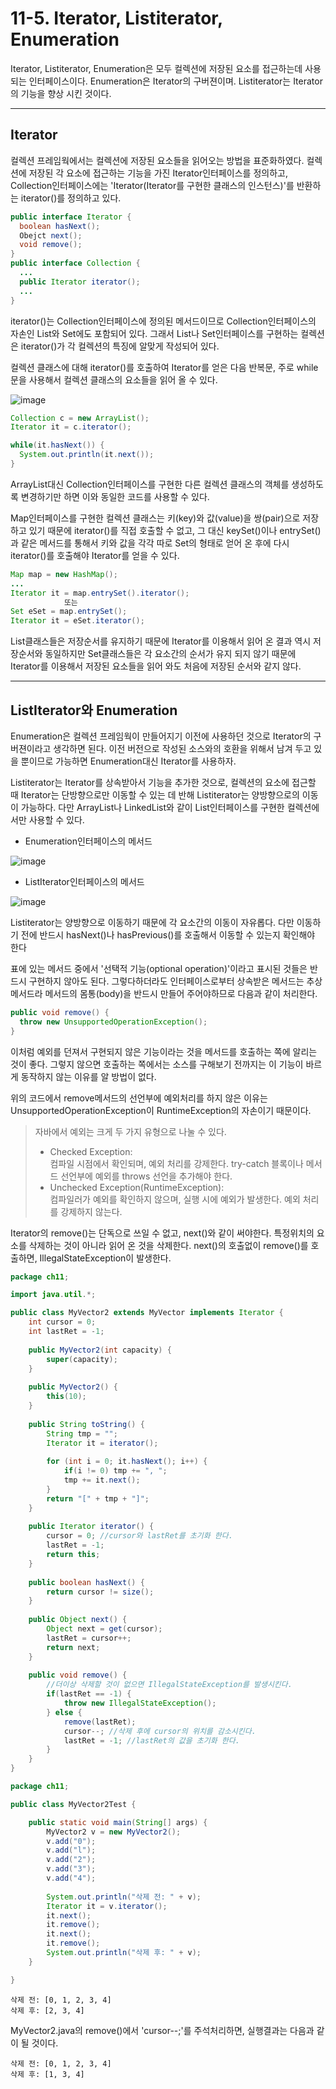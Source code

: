 # 11-5. Iterator, Listiterator, Enumeration
Iterator, Listiterator, Enumeration은 모두 컬렉션에 저장된 요소를 접근하는데 사용되는 인터페이스이다. 
Enumeration은 Iterator의 구버젼이며. Listiterator는 Iterator의 기능을 향상 시킨 것이다.
***
## Iterator
컬렉션 프레임웍에서는 컬렉션에 저장된 요소들을 읽어오는 방법을 표준화하였다. 
컬렉션에 저장된 각 요소에 접근하는 기능을 가진 Iterator인터페이스를 정의하고, 
Collection인터페이스에는 'Iterator(Iterator를 구현한 클래스의 인스턴스)'를 반환하는 iterator()를 정의하고 있다.
```java
public interface Iterator {
  boolean hasNext();
  Obejct next();
  void remove();
}
public interface Collection {
  ...
  public Iterator iterator();
  ...
}
```
iterator()는 Collection인터페이스에 정의된 메서드이므로 Collection인터페이스의 자손인 List와 Set에도 포함되어 있다. 
그래서 List나 Set인터페이스를 구현하는 컬렉션은 iterator()가 각 컬렉션의 특징에 알맞게 작성되어 있다. 

컬렉션 클래스에 대해 iterator()를 호출하여 Iterator를 얻은 다음 반복문, 주로 while문을 사용해서 컬렉션 클래스의 요소들을 읽어 올 수 있다.

![image](https://github.com/GYUNGAEEEE/JAVA/assets/158580466/3e068113-0e0a-487d-9244-c2974f6f3d8c)

```java
Collection c = new ArrayList();
Iterator it = c.iterator();

while(it.hasNext()) {
  System.out.println(it.next());
}
```
ArrayList대신 Collection인터페이스를 구현한 다른 컬렉션 클래스의 객체를 생성하도록 변경하기만 하면 이와 동일한 코드를 사용할 수 있다.

Map인터페이스를 구현한 컬렉션 클래스는 키(key)와 값(value)을 쌍(pair)으로 저장하고 있기 때문에 iterator()를 직접 호출할 수 없고, 
그 대신 keySet()이나 entrySet()과 같은 메서드를 통해서 키와 값을 각각 따로 Set의 형태로 얻어 온 후에 다시 iterator()를 호출해야 Iterator를 얻을 수 있다.
```java
Map map = new HashMap();
...
Iterator it = map.entrySet().iterator();
            또는
Set eSet = map.entrySet();
Iterator it = eSet.iterator();
```
List클래스들은 저장순서를 유지하기 때문에 Iterator를 이용해서 읽어 온 결과 역시 저장순서와 동일하지만 
Set클래스들은 각 요소간의 순서가 유지 되지 않기 때문에 Iterator를 이용해서 저장된 요소들을 읽어 와도 처음에 저장된 순서와 같지 않다.
***
## ListIterator와 Enumeration
Enumeration은 컬렉션 프레임웍이 만들어지기 이전에 사용하던 것으로 Iterator의 구버젼이라고 생각하면 된다. 
이전 버전으로 작성된 소스와의 호환을 위해서 남겨 두고 있을 뿐이므로 가능하면 Enumeration대신 Iterator를 사용하자.

Listiterator는 Iterator를 상속받아서 기능을 추가한 것으로, 컬렉션의 요소에 접근할 때 Iterator는 단방향으로만 이동할 수 있는 데 반해 
Listiterator는 양방향으로의 이동이 가능하다. 
다만 ArrayList나 LinkedList와 같이 List인터페이스를 구현한 컬렉션에서만 사용할 수 있다.
- Enumeration인터페이스의 메서드

![image](https://github.com/GYUNGAEEEE/JAVA/assets/158580466/020bc165-ec5a-498b-b550-d18f904c32f5)

- ListIterator인터페이스의 메서드

![image](https://github.com/GYUNGAEEEE/JAVA/assets/158580466/16875a61-ad37-41e3-862e-f2796ef256bf)

Listiterator는 양방향으로 이동하기 때문에 각 요소간의 이동이 자유롭다. 
다만 이동하기 전에 반드시 hasNext()나 hasPrevious()를 호출해서 이동할 수 있는지 확인해야 한다

표에 있는 메서드 중에서 '선택적 기능(optional operation)'이라고 표시된 것들은 반드시 구현하지 않아도 된다.
그렇다하더라도 인터페이스로부터 상속받은 메서드는 추상메서드라 메서드의 몸통(body)을 반드시 만들어 주어야하므로 다음과 같이 처리한다.
```java
public void remove() {
  throw new UnsupportedOperationException();
}
```
이처럼 예외를 던져서 구현되지 않은 기능이라는 것을 메서드를 호출하는 쪽에 알리는 것이 좋다. 
그렇지 않으면 호출하는 쪽에서는 소스를 구해보기 전까지는 이 기능이 바르게 동작하지 않는 이유를 알 방법이 없다.

위의 코드에서 remove메서드의 선언부에 예외처리를 하지 않은 이유는 UnsupportedOperationException이 RuntimeException의 자손이기 때문이다.
> 자바에서 예외는 크게 두 가지 유형으로 나눌 수 있다.
> - Checked Exception:   
> 컴파일 시점에서 확인되며, 예외 처리를 강제한다. try-catch 블록이나 메서드 선언부에 예외를 throws 선언을 추가해야 한다.
> - Unchecked Exception(RuntimeException):   
> 컴파일러가 예외를 확인하지 않으며, 실행 시에 예외가 발생한다. 예외 처리를 강제하지 않는다.

Iterator의 remove()는 단독으로 쓰일 수 없고, next()와 같이 써야한다. 
특정위치의 요소를 삭제하는 것이 아니라 읽어 온 것을 삭제한다. 
next()의 호출없이 remove()를 호출하면, IllegalStateException이 발생한다.
```java
package ch11;

import java.util.*;

public class MyVector2 extends MyVector implements Iterator {
	int cursor = 0;
	int lastRet = -1;
	
	public MyVector2(int capacity) {
		super(capacity);
	}
	
	public MyVector2() {
		this(10);
	}
	
	public String toString() {
		String tmp = "";
		Iterator it = iterator();
		
		for (int i = 0; it.hasNext(); i++) {
			if(i != 0) tmp += ", ";
			tmp += it.next();
		}
		return "[" + tmp + "]";
	}
	
	public Iterator iterator() {
		cursor = 0; //cursor와 lastRet를 초기화 한다.
		lastRet = -1;
		return this;
	}
	
	public boolean hasNext() {
		return cursor != size();
	}
	
	public Object next() {
		Object next = get(cursor);
		lastRet = cursor++;
		return next;
	}
	
	public void remove() {
		//더이상 삭제할 것이 없으면 IllegalStateException를 발생시킨다.
		if(lastRet == -1) {
			throw new IllegalStateException();
		} else {
			remove(lastRet);
			cursor--; //삭제 후에 cursor의 위치를 감소시킨다.
			lastRet = -1; //lastRet의 값을 초기화 한다.
		}
	}
}
```
```java
package ch11;

public class MyVector2Test {

	public static void main(String[] args) {
		MyVector2 v = new MyVector2();
		v.add("0");
		v.add("l");
		v.add("2");
		v.add("3");
		v.add("4");
		
		System.out.println("삭제 전: " + v);
		Iterator it = v.iterator();
		it.next();
		it.remove();
		it.next();
		it.remove();
		System.out.println("삭제 후: " + v);
	}

}
```
```
삭제 전: [0, 1, 2, 3, 4]
삭제 후: [2, 3, 4]
```
MyVector2.java의 remove()에서 'cursor--;'를 주석처리하면, 실행결과는 다음과 같이 될 것이다.
```
삭제 전: [0, 1, 2, 3, 4]
삭제 후: [1, 3, 4]
```
